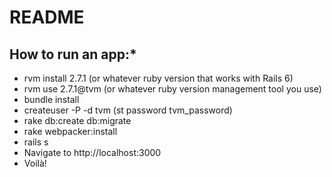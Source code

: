 # README

## How to run an app:*
- rvm install 2.7.1 (or whatever ruby version that works with Rails 6)
- rvm use 2.7.1@tvm (or whatever ruby version management tool you use)
- bundle install
- createuser -P -d tvm (st password tvm_password)
- rake db:create db:migrate
- rake webpacker:install
- rails s
- Navigate to http://localhost:3000
- Voilà!
